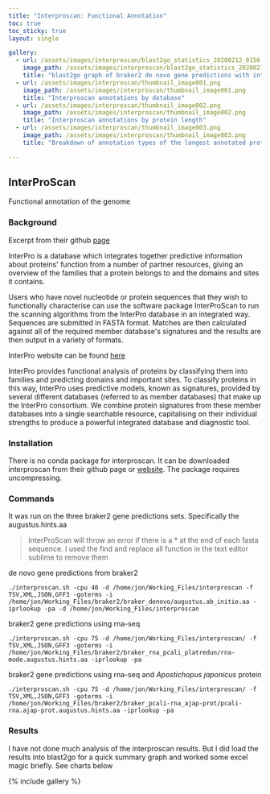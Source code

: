 ```yaml
---
title: "Interproscan: Functional Annotation"
toc: true
toc_sticky: true
layout: single

gallery:
  - url: /assets/images/interproscan/blast2go_statistics_20200212_0156.png
    image_path: /assets/images/interproscan/blast2go_statistics_20200212_0156.png
    title: "blast2go graph of braker2 de novo gene predictions with interproscan and without interproscan predictions"
  - url: /assets/images/interproscan/thumbnail_image001.png
    image_path: /assets/images/interproscan/thumbnail_image001.png
    title: "Interproscan annotations by database"
  - url: /assets/images/interproscan/thumbnail_image002.png
    image_path: /assets/images/interproscan/thumbnail_image002.png
    title: "Interproscan annotations by protein length"
  - url: /assets/images/interproscan/thumbnail_image003.png
    image_path: /assets/images/interproscan/thumbnail_image003.png
    title: "Breakdown of annotation types of the longest annotated protein"

---
```


## InterProScan
Functional annotation of the genome

### Background
Excerpt from their github [page](https://github.com/ebi-pf-team/interproscan/wiki)

InterPro is a database which integrates together predictive information about proteins' function from a number of partner resources, giving an overview of the families that a protein belongs to and the domains and sites it contains.

Users who have novel nucleotide or protein sequences that they wish to functionally characterise can use the software package InterProScan to run the scanning algorithms from the InterPro database in an integrated way. Sequences are submitted in FASTA format. Matches are then calculated against all of the required member database's signatures and the results are then output in a variety of formats.

InterPro website can be found [here](https://www.ebi.ac.uk/interpro/)

InterPro provides functional analysis of proteins by classifying them into families and predicting domains and important sites. To classify proteins in this way, InterPro uses predictive models, known as signatures, provided by several different databases (referred to as member databases) that make up the InterPro consortium. We combine protein signatures from these member databases into a single searchable resource, capitalising on their individual strengths to produce a powerful integrated database and diagnostic tool.

### Installation

There is no conda package for interproscan. It can be downloaded interproscan from their github page or [website](https://www.ebi.ac.uk/interpro/download/). The package requires uncompressing.

### Commands
It was run on the three braker2 gene predictions sets. Specifically the augustus.hints.aa

> InterProScan will throw an error if there is a \* at the end of each fasta sequence. I used the find and replace all function in the text editor sublime to remove them

de novo gene predictions from braker2
```
./interproscan.sh -cpu 40 -d /home/jon/Working_Files/interproscan -f TSV,XML,JSON,GFF3 -goterms -i /home/jon/Working_Files/braker2/braker_denovo/augustus.ab_initio.aa -iprlookup -pa -d /home/jon/Working_Files/interproscan
```

braker2 gene predictions using rna-seq
```
./interproscan.sh -cpu 75 -d /home/jon/Working_Files/interproscan/ -f TSV,XML,JSON,GFF3 -goterms -i /home/jon/Working_Files/braker2/braker_rna_pcali_platredun/rna-mode.augustus.hints.aa -iprlookup -pa 
```

braker2 gene predictions using rna-seq and *Apostichopus japonicus* protein 
```
./interproscan.sh -cpu 75 -d /home/jon/Working_Files/interproscan/ -f TSV,XML,JSON,GFF3 -goterms -i /home/jon/Working_Files/braker2/braker_pcali-rna_ajap-prot/pcali-rna.ajap-prot.augustus.hints.aa -iprlookup -pa 
```

### Results 

I have not done much analysis of the interproscan results. But I did load the results into blast2go for a quick summary graph and worked some excel magic briefly. See charts below

{% include gallery %}
